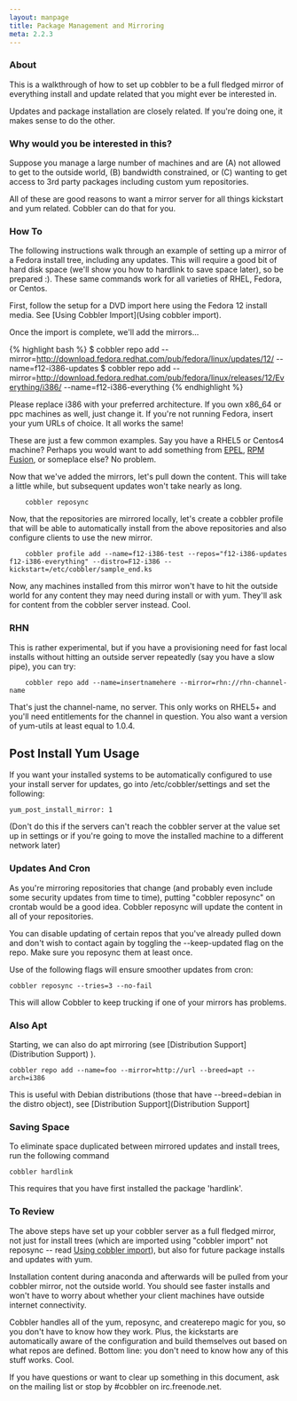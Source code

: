 ```yaml
---
layout: manpage
title: Package Management and Mirroring
meta: 2.2.3
---
```


### About

This is a walkthrough of how to set up cobbler to be a full fledged
mirror of everything install and update related that you might ever
be interested in.

Updates and package installation are closely related. If you're
doing one, it makes sense to do the other.

### Why would you be interested in this?

Suppose you manage a large number of machines and are (A) not
allowed to get to the outside world, (B) bandwidth constrained, or
(C) wanting to get access to 3rd party packages including custom
yum repositories.

All of these are good reasons to want a mirror server for all
things kickstart and yum related. Cobbler can do that for you.

### How To

The following instructions walk through an example of setting up a
mirror of a Fedora install tree, including any updates. This will
require a good bit of hard disk space (we'll show you how to
hardlink to save space later), so be prepared :). These same
commands work for all varieties of RHEL, Fedora, or Centos.

First, follow the setup for a DVD import here using the Fedora 12
install media. See
[Using Cobbler Import](Using cobbler import).

Once the import is complete, we'll add the mirrors...

{% highlight bash %}
$ cobbler repo add --mirror=http://download.fedora.redhat.com/pub/fedora/linux/updates/12/ --name=f12-i386-updates 
$ cobbler repo add --mirror=http://download.fedora.redhat.com/pub/fedora/linux/releases/12/Everything/i386/ --name=f12-i386-everything 
{% endhighlight %}

Please replace i386 with your preferred architecture. If you own
x86\_64 or ppc machines as well, just change it. If you're not
running Fedora, insert your yum URLs of choice. It all works the
same!

These are just a few common examples. Say you have a RHEL5 or
Centos4 machine? Perhaps you would want to add something from
[EPEL](http://fedoraproject.org/wiki/EPEL),
[RPM Fusion](http://rpmfusion.org/), or someplace else? No
problem.

Now that we've added the mirrors, let's pull down the content. This
will take a little while, but subsequent updates won't take nearly
as long.

        cobbler reposync 

Now, that the repositories are mirrored locally, let's create a
cobbler profile that will be able to automatically install from the
above repositories and also configure clients to use the new
mirror.

        cobbler profile add --name=f12-i386-test --repos="f12-i386-updates f12-i386-everything" --distro=F12-i386 --kickstart=/etc/cobbler/sample_end.ks 

Now, any machines installed from this mirror won't have to hit the
outside world for any content they may need during install or with
yum. They'll ask for content from the cobbler server instead.
Cool.

### RHN

This is rather experimental, but if you have a provisioning need
for fast local installs without hitting an outside server
repeatedly (say you have a slow pipe), you can try:

        cobbler repo add --name=insertnamehere --mirror=rhn://rhn-channel-name 

That's just the channel-name, no server. This only works on RHEL5+
and you'll need entitlements for the channel in question. You also
want a version of yum-utils at least equal to 1.0.4.

## Post Install Yum Usage

If you want your installed systems to be automatically configured
to use your install server for updates, go into
/etc/cobbler/settings and set the following:

    yum_post_install_mirror: 1

(Don't do this if the servers can't reach the cobbler server at the
value set up in settings or if you're going to move the installed
machine to a different network later)

### Updates And Cron

As you're mirroring repositories that change (and probably even
include some security updates from time to time), putting "cobbler
reposync" on crontab would be a good idea. Cobbler reposync will
update the content in all of your repositories.

You can disable updating of certain repos that you've already
pulled down and don't wish to contact again by toggling the
--keep-updated flag on the repo. Make sure you reposync them at
least once.

Use of the following flags will ensure smoother updates from cron:

    cobbler reposync --tries=3 --no-fail

This will allow Cobbler to keep trucking if one of your mirrors has
problems.

### Also Apt

Starting, we can also do apt mirroring (see
[Distribution Support](Distribution Support) ).

    cobbler repo add --name=foo --mirror=http://url --breed=apt --arch=i386

This is useful with Debian distributions (those that have
--breed=debian in the distro object), see
[Distribution Support](Distribution Support]

### Saving Space

To eliminate space duplicated between mirrored updates and install
trees, run the following command

    cobbler hardlink

This requires that you have first installed the package
'hardlink'.

### To Review

The above steps have set up your cobbler server as a full fledged
mirror, not just for install trees (which are imported using
"cobbler import" not reposync -- read
[Using cobbler import](/cobbler/wiki/UsingCobblerImport)), but also
for future package installs and updates with yum.

Installation content during anaconda and afterwards will be pulled
from your cobbler mirror, not the outside world. You should see
faster installs and won't have to worry about whether your client
machines have outside internet connectivity.

Cobbler handles all of the yum, reposync, and createrepo magic for
you, so you don't have to know how they work. Plus, the kickstarts
are automatically aware of the configuration and build themselves
out based on what repos are defined. Bottom line: you don't need to
know how any of this stuff works. Cool.

If you have questions or want to clear up something in this
document, ask on the mailing list or stop by \#cobbler on
irc.freenode.net.


